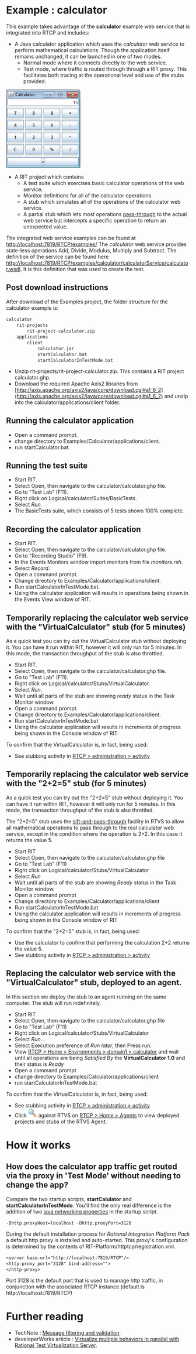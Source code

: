 
# Example : calculator

This example takes advantage of the **calculator** example web service that is integrated into
RTCP and includes:
 
- A Java calculator application which uses the *calculator* web service to perform mathematical calculations.
Though the application itself remains unchanged, it can be launched in one of two modes.
	- Normal mode where it connects directly to the web service.
	- Test mode, where traffic is routed through through a RIT proxy. 
	This facilitates both tracing at the operational level and use of the stubs provided.	

![Calculator](calculator.png "The calculator app")	

- A RIT project which contains
	- A test suite which exercises basic calculator operations of the web service.
	- Monitor definitions for all of the calculator operations.
	- A stub which simulates all of the operations of the calculator web service.
    - A partial stub which lets most operations [pass-through](http://www-01.ibm.com/support/knowledgecenter/SSBLQQ_8.6.0/com.ibm.rational.rtvs.ref.doc/topics/c_rtvsref_sift_passthrough.html?lang=en "sift-and-pass-through") to the actual web service
      but intercepts a specific operation to return an unexpected value.

The integrated web service examples can be found at [http://localhost:7819/RTCP/examples/](http://localhost:7819/RTCP/examples/)
The *calculator* web service provides state-less operations Add, Divide, Modulus, Multiply and Subtract. The definition of 
the service can be found here [http://localhost:7819/RTCP/examples/calculator/calculatorService/calculator.wsdl](http://localhost:7819/RTCP/examples/calculator/calculatorService/calculator.wsdl). 
It is this definition that was used to create the test.  
 
## Post download instructions

After download of the Examples project, the folder structure for the calculator example is:

    calculator
        rit-projects
            rit-project-calculator.zip
        applications
            client
                calculator.jar
                startCalculator.bat  
                startCalculatorInTestMode.bat 
                
- Unzip rit-projects/rit-project-calculator.zip. This contains a RIT project calculator.ghp.                
- Download the required Apache Axis2 libraries from [http://axis.apache.org/axis2/java/core/download.cgi#a1_6_2](http://axis.apache.org/axis2/java/core/download.cgi#a1_6_2) and unzip into the calculator/applications/client folder.                

## Running the calculator application
- Open a command prompt.
- change directory to Examples/Calculator/applications/client.
- run startCalculator.bat.

## Running the test suite
- Start RIT.
- Select Open, then navigate to the calculator/calculator.ghp file. 
- Go to "Test Lab" (F11).
- Right click on Logical/calculator/Suites/BasicTests.
- Select *Run*.
- The BasicTests suite, which consists of 5 tests shows 100% complete.

## Recording the calculator application
- Start RIT.
- Select Open, then navigate to the calculator/calculator.ghp file. 
- Go to "Recording Studio" (F9).
- In the Events Monitors window import monitors from file *monitors.rsh*. 
- Select *Record*.
- Open a command prompt.
- Change directory to Examples/Calculator/applications/client.
- Run startCalculatorInTestMode.bat.
- Using the calculator application will results in operations being shown in the Events View window of RIT.


## Temporarily replacing the calculator web service with the "VirtualCalculator" stub (for 5 minutes)

As a quick test you can try out the VirtualCalculator stub without deploying it. 
You can have it run within RIT, however it will only run for 5 minutes. 
 In this mode, the transaction throughput of the stub is also throttled.

- Start RIT.
- Select Open, then navigate to the calculator/calculator.ghp file. 
- Go to "Test Lab" (F11).
- Right click on Logical/calculator/Stubs/VirtualCalculator.
- Select *Run*.
- Wait until all parts of the stub are showing *ready* status in the Task Monitor window.
- Open a command prompt.
- Change directory to Examples/Calculator/applications/client.
- Run startCalculatorInTestMode.bat
- Using the calculator application will results in increments of progress being shown in the Console window of RIT.

To confirm that the VirtualCalculator is, in fact, being used:

 - See stubbing activity in [RTCP > administration > activity](http://localhost:7819/RTCP/#Administration:activity)


## Temporarily replacing the calculator web service with the "2+2=5" stub (for 5 minutes)

As a quick test you can try out the "2+2=5" stub without deploying it. 
You can have it run within RIT, however it will only run for 5 minutes. 
In this mode, the transaction throughput of the stub is also throttled.

The "2+2=5" stub uses the [sift-and-pass-through](http://www-01.ibm.com/support/knowledgecenter/SSBLQQ_8.6.0/com.ibm.rational.rtvs.ref.doc/topics/c_rtvsref_sift_passthrough.html?lang=en "sift-and-pass-through") facility in RTVS to allow all mathematical operations to pass through to the real calculator
web service, except in the condition where the operation is 2+2. In this case it returns the value 5. 

- Start RIT
- Select Open, then navigate to the calculator/calculator.ghp file 
- Go to "Test Lab" (F11)
- Right click on Logical/calculator/Stubs/VirtualCalculator
- Select *Run*
- Wait until all parts of the stub are showing *Ready* status in the Task Monitor window.
- Open a command prompt
- Change directory to Examples/Calculator/applications/client
- Run startCalculatorInTestMode.bat
- Using the calculator application will results in increments of progress being shown in the Console window of RIT

To confirm that the "2+2=5" stub is, in fact, being used:

 - Use the calculator to confirm that performing the calculation 2+2 returns the value 5.
 - See stubbing activity in [RTCP > administration > activity](http://localhost:7819/RTCP/#Administration:activity)

## Replacing the calculator web service with the "VirtualCalculator" stub, deployed to an agent.

In this section we deploy the stub to an agent running on the same computer. 
The stub will run indefinitely.

- Start RIT
- Select Open, then navigate to the calculator/calculator.ghp file 
- Go to "Test Lab" (F11)
- Right click on Logical/calculator/Stubs/VirtualCalculator
- Select *Run...*
- Select Execution preference of *Run later*, then Press run.
- View [RTCP > Home > Environments > domain1 > calculator](http://localhost:7819/RTCP/#Environments:domain1/calculator) and
wait until all operations are being *Satisfied By* the **VirtualCalculator 1.0** and their status is *Ready*
- Open a command prompt
- change directory to Examples/Calculator/applications/client
- run startCalculatorInTestMode.bat

To confirm that the VirtualCalculator is, in fact, being used:

 - See stubbing activity in [RTCP > administration > activity](http://localhost:7819/RTCP/#Administration:activity)
 - Click ![Spyglass](spyglass.png "view deployed projects and stubs") against RTVS on [RTCP > Home > Agents](http://localhost:7819/RTCP/#Agents:) to view deployed projects and stubs of the RTVS Agent.

# How it works

## How does the calculator app traffic get routed via the proxy in 'Test Mode' without needing to change the app?

Compare the two startup scripts, **startCalulator** and **startCalculatorInTestMode**. 
You'll find the only real difference is the addition of two [java networking properties](http://docs.oracle.com/javase/7/docs/api/java/net/doc-files/net-properties.html) in
the startup script.

    -Dhttp.proxyHost=localhost -Dhttp.proxyPort=3128

During the default installation process for *Rational Integration Platform Pack* a default http proxy is installed and auto-started.
This proxy's configuration is determined by the contents of RIT-Platform/httptcp/registration.xml.

    <server base-url="http://localhost:7819/RTCP"/>
	<http-proxy port="3128" bind-address="">
	</http-proxy>	

Port 3128 is the default port that is used to manage http traffic, in conjunction with the associated RTCP instance (default is http://localhost:7819/RTCP) 

# Further reading
 - TechNote : [Message filtering and validation](http://www-01.ibm.com/support/docview.wss?uid=swg21669000).
 - developerWorks article :  [Virtualize multiple behaviors in parallel with Rational Test Virtualization Server](http://www.ibm.com/developerworks/rational/library/multiple-behaviors-parallel-test-virtualization-server/index.html).
